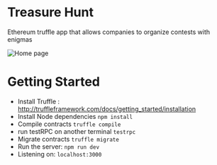 # Treasure Hunt
Ethereum truffle app that allows companies to organize contests with enigmas

![Home page](https://www.noelshack.com/2017-43-5-1509113932-treasurehuntpic.png)

# Getting Started

- Install Truffle : http://truffleframework.com/docs/getting_started/installation
- Install Node dependencies `npm install`
- Compile contracts `truffle compile`
- run testRPC on another terminal `testrpc`
- Migrate contracts `truffle migrate`
- Run the server: `npm run dev`
- Listening on: `localhost:3000`
